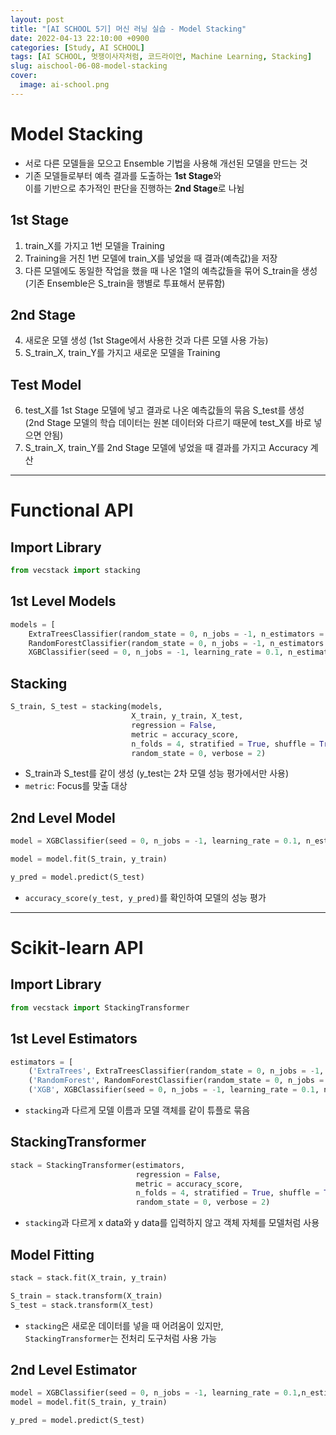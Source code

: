 ```yaml
---
layout: post
title: "[AI SCHOOL 5기] 머신 러닝 실습 - Model Stacking"
date: 2022-04-13 22:10:00 +0900
categories: [Study, AI SCHOOL]
tags: [AI SCHOOL, 멋쟁이사자처럼, 코드라이언, Machine Learning, Stacking]
slug: aischool-06-08-model-stacking
cover:
  image: ai-school.png
---
```


# Model Stacking
- 서로 다른 모델들을 모으고 Ensemble 기법을 사용해 개선된 모델을 만드는 것
- 기존 모델들로부터 예측 결과를 도출하는 **1st Stage**와   
  이를 기반으로 추가적인 판단을 진행하는 **2nd Stage**로 나뉨

## 1st Stage
1. train_X를 가지고 1번 모델을 Training
2. Training을 거친 1번 모델에 train_X를 넣었을 때 결과(예측값)을 저장
3. 다른 모델에도 동일한 작업을 했을 때 나온 1열의 예측값들을 묶어 S_train을 생성
   (기존 Ensemble은 S_train을 행별로 투표해서 분류함)

## 2nd Stage
4. 새로운 모델 생성 (1st Stage에서 사용한 것과 다른 모델 사용 가능)
5. S_train_X, train_Y를 가지고 새로운 모델을 Training

## Test Model
6. test_X를 1st Stage 모델에 넣고 결과로 나온 예측값들의 묶음 S_test를 생성
   (2nd Stage 모델의 학습 데이터는 원본 데이터와 다르기 때문에 test_X를 바로 넣으면 안됨)
7. S_train_X, train_Y를 2nd Stage 모델에 넣었을 때 결과를 가지고 Accuracy 계산

---

# Functional API

## Import Library

```python
from vecstack import stacking
```

## 1st Level Models

```python
models = [
    ExtraTreesClassifier(random_state = 0, n_jobs = -1, n_estimators = 100, max_depth = 3),
    RandomForestClassifier(random_state = 0, n_jobs = -1, n_estimators = 100, max_depth = 3),
    XGBClassifier(seed = 0, n_jobs = -1, learning_rate = 0.1, n_estimators = 100, max_depth = 3)]
```

## Stacking

```python
S_train, S_test = stacking(models,
                           X_train, y_train, X_test,
                           regression = False,
                           metric = accuracy_score,
                           n_folds = 4, stratified = True, shuffle = True,
                           random_state = 0, verbose = 2)
```

- S_train과 S_test를 같이 생성 (y_test는 2차 모델 성능 평가에서만 사용)
- `metric`: Focus를 맞출 대상

## 2nd Level Model

```python
model = XGBClassifier(seed = 0, n_jobs = -1, learning_rate = 0.1, n_estimators = 100, max_depth = 3, eval_metric='mlogloss')

model = model.fit(S_train, y_train)

y_pred = model.predict(S_test)
```

- `accuracy_score(y_test, y_pred)`를 확인하여 모델의 성능 평가

---

# Scikit-learn API

## Import Library

```python
from vecstack import StackingTransformer
```

## 1st Level Estimators

```python
estimators = [
    ('ExtraTrees', ExtraTreesClassifier(random_state = 0, n_jobs = -1, n_estimators = 100, max_depth = 3)),
    ('RandomForest', RandomForestClassifier(random_state = 0, n_jobs = -1, n_estimators = 100, max_depth = 3)),
    ('XGB', XGBClassifier(seed = 0, n_jobs = -1, learning_rate = 0.1, n_estimators = 100, max_depth = 3, eval_metric='mlogloss'))]
```

- `stacking`과 다르게 모델 이름과 모델 객체를 같이 튜플로 묶음

## StackingTransformer

```python
stack = StackingTransformer(estimators,
                            regression = False,
                            metric = accuracy_score,
                            n_folds = 4, stratified = True, shuffle = True,
                            random_state = 0, verbose = 2)
```

- `stacking`과 다르게 x data와 y data를 입력하지 않고 객체 자체를 모델처럼 사용

## Model Fitting

```python
stack = stack.fit(X_train, y_train)

S_train = stack.transform(X_train)
S_test = stack.transform(X_test)
```

- `stacking`은 새로운 데이터를 넣을 때 어려움이 있지만,   
  `StackingTransformer`는 전처리 도구처럼 사용 가능

## 2nd Level Estimator

```python
model = XGBClassifier(seed = 0, n_jobs = -1, learning_rate = 0.1,n_estimators = 100, max_depth = 3, eval_metric='mlogloss')
model = model.fit(S_train, y_train)

y_pred = model.predict(S_test)
```
